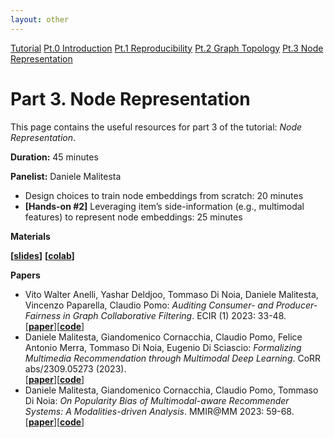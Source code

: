 ```yaml
---
layout: other
---
```


<div class="button-container">
    <a href="https://sisinflab.github.io/tutorial-gnns-recsys-log2023" class="button">Tutorial</a>
    <a href="https://sisinflab.github.io/tutorial-gnns-recsys-log2023/sections/introduction/" class="button">Pt.0 Introduction</a>
    <a href="https://sisinflab.github.io/tutorial-gnns-recsys-log2023/sections/reproducibility/" class="button">Pt.1 Reproducibility</a>
    <a href="https://sisinflab.github.io/tutorial-gnns-recsys-log2023/sections/graph_topology/" class="button">Pt.2 Graph Topology</a>
    <a href="https://sisinflab.github.io/tutorial-gnns-recsys-log2023/sections/node_representation/" class="button_clicked">Pt.3 Node Representation</a>
</div>

# Part 3. Node Representation

This page contains the useful resources for part 3 of the tutorial: _Node Representation_.

**Duration:** 45 minutes

**Panelist:** Daniele Malitesta

- Design choices to train node embeddings from scratch: 20 minutes
- **[Hands-on #2]** Leveraging item’s side-information (e.g., multimodal features) to represent node embeddings: 25 minutes

**Materials**

**\[[slides](https://sisinflab.github.io/tutorial-gnns-recsys-log2023/assets/slides/Part3.pdf)\]** **\[[colab](https://colab.research.google.com/drive/1socyjwzmYNAm3trlquAevq-R1d4zX3KH?usp=sharing)\]**

**Papers**
- Vito Walter Anelli, Yashar Deldjoo, Tommaso Di Noia, Daniele Malitesta, Vincenzo Paparella, Claudio Pomo:
_Auditing Consumer- and Producer-Fairness in Graph Collaborative Filtering_. ECIR (1) 2023: 33-48.  
\[[**paper**](https://sisinflab.github.io/tutorial-gnns-recsys-log2023/assets/papers/ECIR.pdf)\]\[[**code**](https://github.com/sisinflab/ECIR2023-Graph-CF)\]
- Daniele Malitesta, Giandomenico Cornacchia, Claudio Pomo, Felice Antonio Merra, Tommaso Di Noia, Eugenio Di Sciascio:
_Formalizing Multimedia Recommendation through Multimodal Deep Learning_. CoRR abs/2309.05273 (2023).  
\[[**paper**](https://sisinflab.github.io/tutorial-gnns-recsys-log2023/assets/papers/TORS.pdf)\]\[[**code**](https://github.com/sisinflab/Formal-MultiMod-Rec)\]
- Daniele Malitesta, Giandomenico Cornacchia, Claudio Pomo, Tommaso Di Noia: _On Popularity Bias of Multimodal-aware Recommender Systems: A Modalities-driven Analysis_. MMIR@MM 2023: 59-68.  
\[[**paper**](https://sisinflab.github.io/tutorial-gnns-recsys-log2023/assets/papers/MM.pdf)\]\[[**code**](https://github.com/sisinflab/MultiMod-Popularity-Bias)\]
